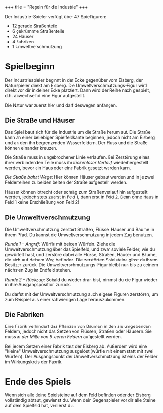 +++
title = "Regeln für die Industrie"
+++

Der Industrie-Spieler verfügt über 47 Spielfiguren:

- 12 gerade Straßenteile
- 6 gekrümmte Straßenteile
- 24 Häuser
- 4 Fabriken
- 1 Umweltverschmutzung

# Spielbeginn

Der Industriespieler beginnt in der Ecke gegenüber vom Eisberg, der Naturspieler direkt am Eisberg.
Die Umweltverschmutzungs-Figur wird direkt vor dir in deiner Ecke platziert.
Dann wird der Reihe nach gespielt, d.h. abwechselnd eine Figur aufgestellt.

Die Natur war zuerst hier und darf deswegen anfangen.

## Die Straße und Häuser

Das Spiel baut sich für die Industrie um die Straße herum auf.
Die Straße kann an einer beliebigen Spielfeldkante beginnen, jedoch nicht am Eisberg und an den ihn begrenzenden Wasserfeldern.
Der Fluss und die Straße können einander kreuzen.

Die Straße muss in ungebrochener Linie verlaufen.
Bei Zerstörung eines ihrer verbindenden Teile muss ihr *lückenloser Verlauf* wiederhergestellt werden, bevor ein Haus oder eine Fabrik gesetzt werden kann.

*Die Straße bahnt Wege:* Hier können Häuser gebaut werden und in je zwei Felderreihen zu beiden Seiten der Straße aufgestellt werden.

Häuser können lotrecht oder schräg zum Straßenverlauf hin aufgestellt werden, jedoch stets zuerst in Feld 1, dann erst in Feld 2.
Denn ohne Haus in Feld 1 keine Erschließung von Feld 2!

## Die Umweltverschmutzung

Die Umweltverschmutzung zerstört Straßen, Flüsse, Häuser und Bäume in ihrem Pfad.
Du kannst die Umweltverschmutzung in jedem Zug benutzen.

*Runde 1 – Angriff:* Würfle mit beiden Würfeln.
Ziehe die Umweltverschmutzung über das Spielfeld, und zwar soviele Felder, wie du gewürfelt hast, und zerstöre dabei alle Flüsse, Straßen, Häuser und Bäume, die sich auf deinem Weg befinden.
Die zerstörten Spielsteine gibst du ihrem Besitzer zurück.
Die Umweltverschmutzungs-Figur bleibt nun bis zu deinem nächsten Zug im Endfeld stehen.

*Runde 2 – Rückzug:* Sobald du wieder dran bist, nimmst du die Figur wieder in ihre Ausgangsposition zurück.

Du darfst mit der Umweltverschmutzung auch eigene Figuren zerstören, um zum Beispiel aus einer schwierigen Lage herauszukommen.

## Die Fabriken

Eine Fabrik verhindert das Pflanzen von Bäumen in den sie umgebenden Feldern, jedoch nicht das Setzen von Flüssen, Straßen oder Häusern.
Sie muss *in der Mitte von 9 leeren Feldern* aufgestellt werden.

Bei jedem Setzen einer Fabrik taut der Eisberg ab.
Außerdem wird eine "kleine" Umweltverschmutzung ausgelöst (würfle mit einem statt mit zwei Würfeln).
Der Ausgangspunkt der Umweltverschmutzung ist eins der Felder im Wirkungskreis der Fabrik.

# Ende des Spiels

Wenn sich alle deine Spielsteine auf dem Feld befinden oder der Eisberg vollständig abtaut, gewinnst du.
Wenn dein Gegenspieler vor dir alle Steine auf dem Spielfeld hat, verlierst du.
